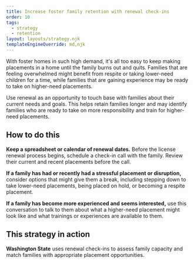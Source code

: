 ```yaml
---
title: Increase foster family retention with renewal check-ins
order: 10
tags:
  - strategy
  - retention
layout: layouts/strategy.njk
templateEngineOverride: md,njk
---
```


With foster homes in such high demand, it's all too easy to keep making placements in a home until the family burns out and quits. Families that are feeling overwhelmed might benefit from respite or taking lower-need children for a time, while families that are gaining experience may be ready to take on higher-need placements.

Use renewal as an opportunity to touch base with families about their current needs and goals. This helps retain families longer and may identify families who are ready to take on more responsibility and train for higher-need placements.

## How to do this

**Keep a spreadsheet or calendar of renewal dates.** Before the license renewal process begins, schedule a check-in call with the family. Review their current and recent placements before the call.

**If a family has had or recently had a stressful placement or disruption,** consider options that might give them a break, including stepping down to take lower-need placements, being placed on hold, or becoming a respite placement.

**If a family has become more experienced and seems interested,** use this conversation to talk to them about what a higher-need placement might look like and what trainings or experiences are available to them.

## This strategy in action

**Washington State** uses renewal check-ins to assess family capacity and match families with appropriate placement opportunities.